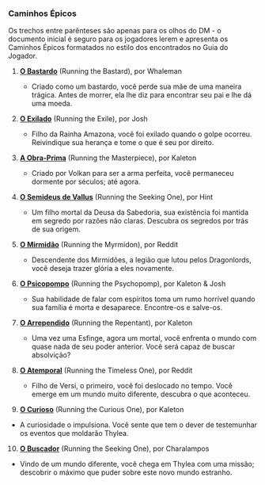 ### Caminhos Épicos
Os trechos entre parênteses são apenas para os olhos do DM - o documento inicial é seguro para os jogadores lerem e apresenta os Caminhos Épicos formatados no estilo dos encontrados no Guia do Jogador.

1. **[O Bastardo](https://docs.google.com/document/d/1sa0eSbNZ4MRAI0g6rWpBJD7glKiMBIh2I5L4LVaM31Q/edit?usp=sharing)** (Running the Bastard), por Whaleman
   - Criado como um bastardo, você perde sua mãe de uma maneira trágica. Antes de morrer, ela lhe diz para encontrar seu pai e lhe dá uma moeda.

2. **[O Exilado](https://docs.google.com/document/d/1bRUYmlEUVD5s367F7g4YvzzLHTgZddqszU4OZJD33us/edit)** (Running the Exile), por Josh
   - Filho da Rainha Amazona, você foi exilado quando o golpe ocorreu. Reivindique sua herança e tome o que é seu por direito.

3. **[A Obra-Prima](https://docs.google.com/document/d/1lQbPIvwJN4tqu3lNwz5ck84mYu3-d2bPqVY2Jmt7B6s/edit?usp=sharing)** (Running the Masterpiece), por Kaleton
   - Criado por Volkan para ser a arma perfeita, você permaneceu dormente por séculos; até agora.

4. **[O Semideus de Vallus](https://docs.google.com/document/d/1OciD9pJYqNBNstokynniiGAF0WI1XQhfGMCsLf4rCbQ/edit?usp=sharing)** (Running the Seeking One), por Hint
   - Um filho mortal da Deusa da Sabedoria, sua existência foi mantida em segredo por razões não claras. Descubra os segredos por trás de sua origem.


5. **[O Mirmidão](https://docs.google.com/document/d/1-tVjgygpuu4PDfvZVOBYZd5fcJ5rKzcz_bHLwz9t-Es/edit?usp=sharing)** (Running the Myrmidon), por Reddit
   - Descendente dos Mirmidões, a legião que lutou pelos Dragonlords, você deseja trazer glória a eles novamente.
 

6. **[O Psicopompo](https://docs.google.com/document/d/1q_DWBjOnjJu5r4Y7Yp-UFkjD6iU6PDPFqfqCljxpEwo/edit?usp=sharing)** (Running the Psychopomp), por Kaleton & Josh
   - Sua habilidade de falar com espíritos toma um rumo horrível quando sua família é morta e desaparece. Encontre-os e salve-os.
   

7. **[O Arrependido](https://docs.google.com/document/d/1AvU4fbY0my2CvpE3i1Pk9PaQIuwFxsTTx_m7fIizcMA/edit?usp=sharing)** (Running the Repentant), por Kaleton
   - Uma vez uma Esfinge, agora um mortal, você enfrenta o mundo com quase nada de seu poder anterior. Você será capaz de buscar absolvição?


8. **[O Atemporal](https://docs.google.com/document/d/18YQf1qr1PavY7GbAd6fuffeTUZdgYhGYP3lUYtFRqjE/edit?usp=sharing)** (Running the Timeless One), por Reddit
   - Filho de Versi, o primeiro, você foi deslocado no tempo. Você emerge em um mundo muito diferente, descubra o que aconteceu.
  

9. **[O Curioso](https://docs.google.com/document/d/15PsnbEDP0LhN43Hin-2VMUyjvrn5QlMILpXX0i7Ux00/edit?usp=sharing)** (Running the Curious One), por Kaleton
- A curiosidade o impulsiona. Você sente que tem o dever de testemunhar os eventos que moldarão Thylea.


10. **[O Buscador](https://docs.google.com/document/d/1LCg2cF089RywwgCO9b9Q-yhwunyKfV5UZhleTH_6q7M/edit)** (Running the Seeking One), por Charalampos
- Vindo de um mundo diferente, você chega em Thylea com uma missão; descobrir o máximo que puder sobre este novo mundo estranho.

